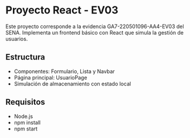 # Proyecto React - EV03

Este proyecto corresponde a la evidencia GA7-220501096-AA4-EV03 del SENA. Implementa un frontend básico con React que simula la gestión de usuarios.

## Estructura
- Componentes: Formulario, Lista y Navbar
- Página principal: UsuarioPage
- Simulación de almacenamiento con estado local

## Requisitos
- Node.js
- npm install
- npm start
